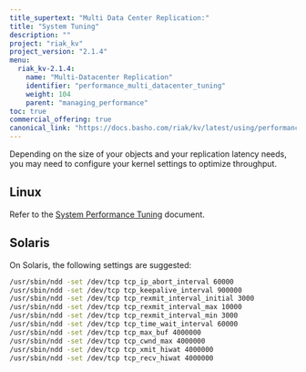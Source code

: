 ```yaml
---
title_supertext: "Multi Data Center Replication:"
title: "System Tuning"
description: ""
project: "riak_kv"
project_version: "2.1.4"
menu:
  riak_kv-2.1.4:
    name: "Multi-Datacenter Replication"
    identifier: "performance_multi_datacenter_tuning"
    weight: 104
    parent: "managing_performance"
toc: true
commercial_offering: true
canonical_link: "https://docs.basho.com/riak/kv/latest/using/performance/multi-datacenter-tuning"
---
```


[perf index]: /riak/kv/2.1.4/using/performance

Depending on the size of your objects and your replication latency
needs, you may need to configure your kernel settings to optimize
throughput.

## Linux

Refer to the [System Performance Tuning][perf index] document.

## Solaris

On Solaris, the following settings are suggested:

```bash
/usr/sbin/ndd -set /dev/tcp tcp_ip_abort_interval 60000
/usr/sbin/ndd -set /dev/tcp tcp_keepalive_interval 900000
/usr/sbin/ndd -set /dev/tcp tcp_rexmit_interval_initial 3000
/usr/sbin/ndd -set /dev/tcp tcp_rexmit_interval_max 10000
/usr/sbin/ndd -set /dev/tcp tcp_rexmit_interval_min 3000
/usr/sbin/ndd -set /dev/tcp tcp_time_wait_interval 60000
/usr/sbin/ndd -set /dev/tcp tcp_max_buf 4000000
/usr/sbin/ndd -set /dev/tcp tcp_cwnd_max 4000000
/usr/sbin/ndd -set /dev/tcp tcp_xmit_hiwat 4000000
/usr/sbin/ndd -set /dev/tcp tcp_recv_hiwat 4000000
```
